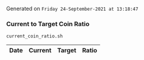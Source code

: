 Generated on `Friday 24-September-2021 at 13:18:47`

### Current to Target Coin Ratio
`current_coin_ratio.sh`

Date|Current|Target|Ratio
---|---|---|---
